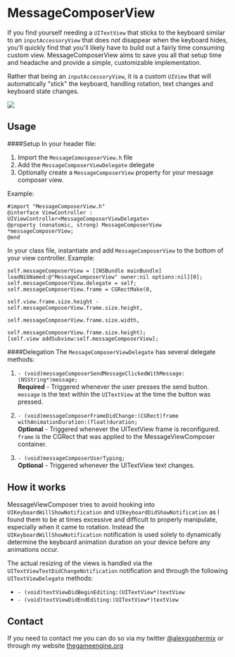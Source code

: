 MessageComposerView
===================

If you find yourself needing a `UITextView` that sticks to the keyboard similar to an `inputAccessoryView` that does *not* disappear when the keyboard hides, you'll quickly find that you'll likely have to build out a fairly time consuming custom view. MessageComposerView aims to save you all that setup time and headache and provide a simple, customizable implementation.

Rather that being an `inputAccessoryView`, it is a custom `UIView` that will automatically "stick" the keyboard, handling rotation, text changes and keyboard state changes.

![](http://www.thegameengine.org/wp-content/uploads/2013/11/message_composer_quad_1.jpg)

Usage
-----
####Setup
In your header file:

1. Import the `MessageComosposerView.h` file
2. Add the `MessageComposerViewDelegate` delegate
3. Optionally create a `MessageComposerView` property for your message composer view.

Example:


    #import "MessageComposerView.h"
    @interface ViewController : UIViewController<MessageComposerViewDelegate>
    @property (nonatomic, strong) MessageComposerView *messageComposerView;
    @end

In your class file, instantiate and add `MessageComposerView` to the bottom of your view controller. Example: 

    self.messageComposerView = [[NSBundle mainBundle] loadNibNamed:@"MessageComposerView" owner:nil options:nil][0];
    self.messageComposerView.delegate = self;
    self.messageComposerView.frame = CGRectMake(0,
                                                self.view.frame.size.height - self.messageComposerView.frame.size.height,
                                                self.messageComposerView.frame.size.width,
                                                self.messageComposerView.frame.size.height);
    [self.view addSubview:self.messageComposerView];

####Delegation
The `MessageComposerViewDelegate` has several delegate methods:

1. `- (void)messageComposerSendMessageClickedWithMessage:(NSString*)message;`  
**Required** - Triggered whenever the user presses the send button. `message` is the text within the `UITextView` at the time the button was pressed.

2. `- (void)messageComposerFrameDidChange:(CGRect)frame withAnimationDuration:(float)duration;`  
**Optional** - Triggered whenever the UITextView frame is reconfigured. `frame` is the CGRect that was applied to the MessageViewComposer container.

3. `- (void)messageComposerUserTyping;`  
**Optional** - Triggered whenever the UITextView text changes.

How it works
------------

MessageViewComposer tries to avoid hooking into `UIKeyboardWillShowNotification` and `UIKeyboardDidShowNotification` as I found them to be at times excessive and difficult to properly manipulate, especially when it came to rotation. Instead the `UIKeyboardWillShowNotification` notification is used solely to dynamically determine the keyboard animation duration on your device before any animations occur.

The actual resizing of the views is handled via the `UITextViewTextDidChangeNotification` notification and through the following `UITextViewDelegate` methods:

* `- (void)textViewDidBeginEditing:(UITextView*)textView`
* `- (void)textViewDidEndEditing:(UITextView*)textView` 

Contact
-------

If you need to contact me you can do so via my twitter [@alexgophermix](https://twitter.com/alexgophermix) or through my website [thegameengine.org](http://www.thegameengine.org/)
